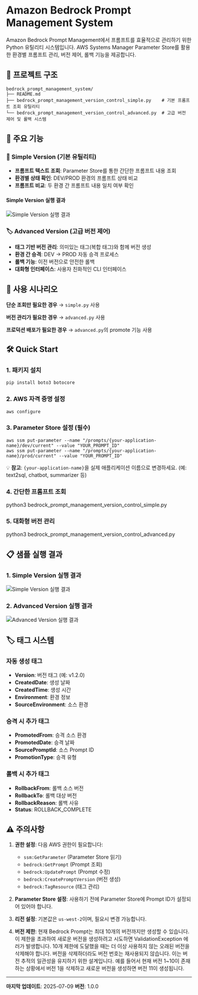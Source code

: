 # Amazon Bedrock Prompt Management System

Amazon Bedrock Prompt Management에서 프롬프트를 효율적으로 관리하기 위한 Python 유틸리티 시스템입니다. AWS Systems Manager Parameter Store를 활용한 환경별 프롬프트 관리, 버전 제어, 롤백 기능을 제공합니다.

## 📁 프로젝트 구조

```
bedrock_prompt_management_system/
├── README.md
├── bedrock_prompt_management_version_control_simple.py    # 기본 프롬프트 조회 유틸리티
└── bedrock_prompt_management_version_control_advanced.py  # 고급 버전 제어 및 롤백 시스템
```

## 🚀 주요 기능

### 📝 Simple Version (기본 유틸리티)
- **프롬프트 텍스트 조회**: Parameter Store를 통한 간단한 프롬프트 내용 조회
- **환경별 상태 확인**: DEV/PROD 환경의 프롬프트 상태 비교
- **프롬프트 비교**: 두 환경 간 프롬프트 내용 일치 여부 확인

#### Simple Version 실행 결과
![Simple Version 실행 결과](./imgs/Simple-Version-execution-results.png)

### 🏷️ Advanced Version (고급 버전 제어)
- **태그 기반 버전 관리**: 의미있는 태그(복합 태그)와 함께 버전 생성
- **환경 간 승격**: DEV → PROD 자동 승격 프로세스
- **롤백 기능**: 이전 버전으로 안전한 롤백
- **대화형 인터페이스**: 사용자 친화적인 CLI 인터페이스


## 🎯 사용 시나리오

**단순 조회만 필요한 경우**
→ `simple.py` 사용

**버전 관리가 필요한 경우**
→ `advanced.py` 사용

**프로덕션 배포가 필요한 경우**
→ `advanced.py`의 promote 기능 사용


## 🛠️ Quick Start

### 1. 패키지 설치
```bash
pip install boto3 botocore
```

### 2. AWS 자격 증명 설정
```bash
aws configure
```

### 3. Parameter Store 설정 (필수)
```
aws ssm put-parameter --name "/prompts/{your-application-name}/dev/current" --value "YOUR_PROMPT_ID"
aws ssm put-parameter --name "/prompts/{your-application-name}/prod/current" --value "YOUR_PROMPT_ID"
```
💡 **참고**: `{your-application-name}`을 실제 애플리케이션 이름으로 변경하세요. (예: text2sql, chatbot, summarizer 등)

### 4. 간단한 프롬프트 조회
python3 bedrock_prompt_management_version_control_simple.py

### 5. 대화형 버전 관리
python3 bedrock_prompt_management_version_control_advanced.py


## 📋 샘플 실행 결과

### 1. Simple Version 실행 결과
![Simple Version 실행 결과](./imgs/Simple-Version-execution-results.png)

### 2. Advanced Version 실행 결과
![Advanced Version 실행 결과](./imgs/Advanced-Version-execution-results.png)

## 🏷️ 태그 시스템

### 자동 생성 태그
- **Version**: 버전 태그 (예: v1.2.0)
- **CreatedDate**: 생성 날짜
- **CreatedTime**: 생성 시간
- **Environment**: 환경 정보
- **SourceEnvironment**: 소스 환경

### 승격 시 추가 태그
- **PromotedFrom**: 승격 소스 환경
- **PromotedDate**: 승격 날짜
- **SourcePromptId**: 소스 Prompt ID
- **PromotionType**: 승격 유형

### 롤백 시 추가 태그
- **RollbackFrom**: 롤백 소스 버전
- **RollbackTo**: 롤백 대상 버전
- **RollbackReason**: 롤백 사유
- **Status**: ROLLBACK_COMPLETE


## ⚠️ 주의사항

1. **권한 설정**: 다음 AWS 권한이 필요합니다:
   - `ssm:GetParameter` (Parameter Store 읽기)
   - `bedrock:GetPrompt` (Prompt 조회)
   - `bedrock:UpdatePrompt` (Prompt 수정)
   - `bedrock:CreatePromptVersion` (버전 생성)
   - `bedrock:TagResource` (태그 관리)

2. **Parameter Store 설정**: 사용하기 전에 Parameter Store에 Prompt ID가 설정되어 있어야 합니다.

3. **리전 설정**: 기본값은 `us-west-2`이며, 필요시 변경 가능합니다.

4. **버전 제한**: 현재 Bedrock Prompt는 최대 10개의 버전까지만 생성할 수 있습니다. 이 제한을 초과하여 새로운 버전을 생성하려고 시도하면 ValidationException 에러가 발생합니다. 10개 제한에 도달했을 때는 더 이상 사용하지 않는 오래된 버전을 삭제해야 합니다. 버전을 삭제하더라도 버전 번호는 재사용되지 않습니다. 이는 버전 추적의 일관성을 유지하기 위한 설계입니다. 예를 들어서 현재 버전 1~10이 존재하는 상황에서 버전 1을 삭제하고 새로운 버전을 생성하면 버전 11이 생성됩니다.

---

**마지막 업데이트**: 2025-07-09
**버전**: 1.0.0
